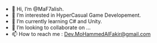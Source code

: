 - 👋 Hi, I’m @MaF7alish.
- 👀 I’m interested in HyperCasual Game Developement.
- 🌱 I’m currently learning C# and Unity.
- 💞️ I’m looking to collaborate on ...
- 📫 How to reach me : Dev.MoHammedAlFakir@gmail.com

<!---
MaF7alish/MaF7alish is a ✨ special ✨ repository because its `README.md` (this file) appears on your GitHub profile.
You can click the Preview link to take a look at your changes.
--->
